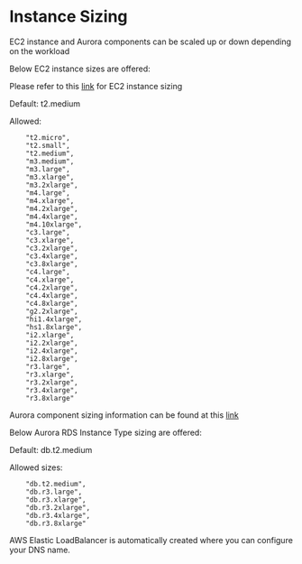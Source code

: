 # Instance Sizing

EC2 instance and Aurora components can be scaled up or down depending on the workload

Below EC2 instance sizes are offered:



Please refer to this [link](https://aws.amazon.com/ec2/instance-types/) for EC2 instance sizing

Default: t2.medium

Allowed:&#x20;

```
    "t2.micro",
    "t2.small",
    "t2.medium",
    "m3.medium",
    "m3.large",
    "m3.xlarge",
    "m3.2xlarge",
    "m4.large",
    "m4.xlarge",
    "m4.2xlarge",
    "m4.4xlarge",
    "m4.10xlarge",
    "c3.large",
    "c3.xlarge",
    "c3.2xlarge",
    "c3.4xlarge",
    "c3.8xlarge",
    "c4.large",
    "c4.xlarge",
    "c4.2xlarge",
    "c4.4xlarge",
    "c4.8xlarge",
    "g2.2xlarge",
    "hi1.4xlarge",
    "hs1.8xlarge",
    "i2.xlarge",
    "i2.2xlarge",
    "i2.4xlarge",
    "i2.8xlarge",
    "r3.large",
    "r3.xlarge",
    "r3.2xlarge",
    "r3.4xlarge",
    "r3.8xlarge"
```

Aurora component sizing information can be found at this [link](https://docs.aws.amazon.com/AmazonRDS/latest/AuroraUserGuide/Concepts.DBInstanceClass.html)

Below Aurora RDS Instance Type sizing are offered:&#x20;

Default: db.t2.medium

Allowed sizes: &#x20;

```
    "db.t2.medium",
    "db.r3.large",
    "db.r3.xlarge",
    "db.r3.2xlarge",
    "db.r3.4xlarge",
    "db.r3.8xlarge"
```

AWS Elastic LoadBalancer is automatically created where you can configure your DNS name.

